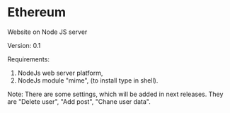 # Ethereum
Website on Node JS server

Version: 0.1

Requirements:
  1) NodeJs web server platform,
  2) NodeJs module "mime", (to install type <npm install mime> in shell).
  
Note:
  There are some settings, which will be added in next releases.
  They are "Delete user", "Add post", "Chane user data".

